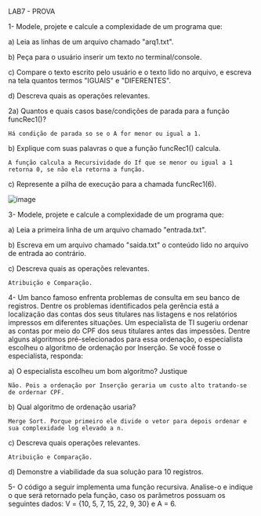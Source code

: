 LAB7 - PROVA

1- Modele, projete e calcule a complexidade de um programa que:

a) Leia as linhas de um arquivo chamado "arq1.txt".

b) Peça para o usuário inserir um texto no terminal/console.

c) Compare o texto escrito pelo usuário e o texto lido no arquivo, e escreva na tela quantos termos "IGUAIS" e "DIFERENTES".

d) Descreva quais as operações relevantes.

2a) Quantos e quais casos base/condições de parada para a função funcRec1()?
 
    Há condição de parada so se o A for menor ou igual a 1.

b) Explique com suas palavras o que a função funcRec1() calcula.

    A função calcula a Recursividade do If que se menor ou igual a 1 retorna 0, se não ela retorna a função.

c) Represente a pilha de execução para a chamada funcRec1(6).

   ![image](https://user-images.githubusercontent.com/101759423/197077406-87105e9a-38c1-4837-b517-831e94ba78fc.png)

3- Modele, projete e calcule a complexidade de um programa que:

a) Leia a primeira linha de um arquivo chamado "entrada.txt".

b) Escreva em um arquivo chamado "saida.txt" o conteúdo lido no arquivo de entrada ao contrário.

c) Descreva quais as operações relevantes.
      
    Atribuição e Comparação.

4- Um banco famoso enfrenta problemas de consulta em seu banco de registros. Dentre os problemas identificados pela gerência está a localização das contas dos seus titulares nas listagens e nos relatórios impressos em diferentes situações. Um especialista de TI sugeriu ordenar as contas por meio do CPF dos seus titulares antes das impessões. Dentre alguns algoritmos pré-selecionados para essa ordenação, o especialista escolheu o algoritmo de ordenação por Inserção. Se você fosse o especialista, responda:

a) O especialista escolheu um bom algoritmo? Justique

    Não. Pois a ordenação por Inserção geraria um custo alto tratando-se de ordernar CPF.
  
b) Qual algoritmo de ordenação usaria?

    Merge Sort. Porque primeiro ele divide o vetor para depois ordenar e sua complexidade log elevado a n.

c) Descreva quais operações relevantes.

    Atribuição e Comparação.
  
d) Demonstre a viabilidade da sua solução para 10 registros.

5- O código a seguir implementa uma função recursiva. Analise-o e indique o que será retornado pela função, caso os parâmetros possuam os seguintes dados: V = {10, 5, 7, 15, 22, 9, 30} e A = 6.
